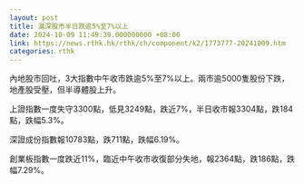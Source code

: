 ```yaml
---
layout: post
title: 滬深股市半日跌逾5%至7%以上
date: 2024-10-09 11:49:39.000000000 +08:00
link: https://news.rthk.hk/rthk/ch/component/k2/1773777-20241009.htm
categories: rthk
---
```


內地股市回吐，3大指數中午收市跌逾5%至7%以上。兩市逾5000隻股份下跌，地產股受壓，但半導體股上升。

上證指數一度失守3300點，低見3249點，跌近7%，半日收市報3304點，跌184點，跌幅5.3%。

深證成份指數報10783點，跌711點，跌幅6.19%。

創業板指數一度跌近11%，臨近中午收市收復部分失地，報2364點，跌186點，跌幅7.29%。
